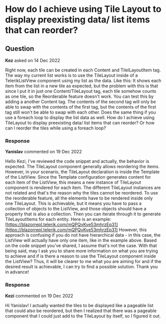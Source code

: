 # How do I achieve using Tile Layout to display preexisting data/ list items that can reorder?

## Question

**Kez** asked on 14 Dec 2022

Right now, each tile can be created in each Content and TilelLayoutItem tag. The way my current list works is to use the TileLayout inside of a TelerikListView component using my list as the data. Like this: <TelerikListView Data=@Data Pageable="true" PageSize="int.MaxValue"> <Template> <TelerikTileLayout Columns="1" Reorderable="true" Resizable="false" RowHeight="180px"> <TileLayoutItems> <TileLayoutItem HeaderText="Descriptors"> <Content>@context.Description</Content> </TileLayoutItem> </TileLayoutItems> </TelerikTileLayout> </Template> </TelerikListView> It shows each item from the list in a new tile as expected, but the problem with this is that since I put it in just one Content/TileLayout tag, each tile somehow counts as one tile, so the Reorderable feature doesn't work. You can test this by adding a another Content tag. The contents of the second tag will only be able to swap with the contents of the first tag, but the contents of the first tag still won't be able to swap with each other. Does the same thing if you use a foreach loop to display the list data as well. How do I achieve using TileLayout to display preexisting data/ list items that can reorder? Or how can I reorder the tiles while using a foreach loop?

### Response

**Yanislav** commented on 19 Dec 2022

Hello Kezi, I've reviewed the code snippet and actually, the behavior is expected. The TileLayout component generally allows reordering the items. However, in your scenario, the TileLayout declaration is inside the Template of the ListView. Since the Template configuration generates content for each item of the ListView, this means a new instance of TileLayout component is rendered for each item. The different TileLayout instances are not related and that's the reason why the tiles cannot be reordered. To use the reorderable feature, all the elements have to be rendered inside only one TileLayout. This is achievable, but it means you have to pass a collection of objects to the ListView, and those objects should have a property that is also a collection. Then you can iterate through it to generate TileLayoutItems for each entity. Here is an example: [https://blazorrepl.telerik.com/mQPQvKve53mhrzEp31](https://blazorrepl.telerik.com/mQPQvKve53mhrzEp31) However, this approach is confusing if you do not have hierarchical data - in this case, the ListView will actually have only one item, like in the example above. Based on the code snippet you've shared, I assume that's not the case. With that being said, may I ask you to share more information on what you are trying to achieve and if is there a reason to use the TileLayout component inside the ListView? Thus, it will be clearer to me what you are aiming for and if the desired result is achievable, I can try to find a possible solution. Thank you in advance!

### Response

**Kezi** commented on 19 Dec 2022

Hi Yanislav! I actually wanted the tiles to be displayed like a pageable list that could also be reordered, but then I realized that there was a pageable component that I could just add to the TileLayout by itself, so I figured it out.
